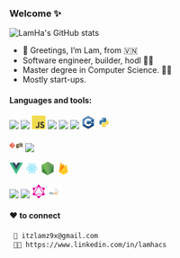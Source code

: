### Welcome ✨

![LamHa's GitHub stats](https://github-readme-stats.vercel.app/api?username=HaLamUs&show_icons=true&theme=synthwave)


- 👋 Greetings, I’m Lam, from 🇻🇳
- Software engineer, builder, hodl 👷‍♂️
- Master degree in Computer Science. 👨‍🎓
- Mostly start-ups.

#### Languages and tools: 

<code><img height="24" src="https://user-images.githubusercontent.com/9162651/214869346-6c34dea8-f27c-4c17-931c-599d2544a6a5.png"></code>
<code><img height="24" src="https://user-images.githubusercontent.com/9162651/214869618-1bd1db04-1099-439f-a7ee-1d9ece201af8.png"></code>
<code><img height="24" src="https://raw.githubusercontent.com/github/explore/80688e429a7d4ef2fca1e82350fe8e3517d3494d/topics/javascript/javascript.png"></code>
<code><img height="24" src="https://user-images.githubusercontent.com/9162651/214870915-eaf98d43-3927-4742-8f83-27fb06dccc4f.png"></code>
<code><img height="24" src="https://user-images.githubusercontent.com/9162651/214872388-23c08d3c-9f2b-4695-a1e5-c1d86d86d3b4.png"></code>
<code><img height="24" src="https://user-images.githubusercontent.com/9162651/214872105-fd56eae9-0f49-49de-9d73-eee569ea64a7.png"></code>
<code><img height="24" src="https://raw.githubusercontent.com/github/explore/80688e429a7d4ef2fca1e82350fe8e3517d3494d/topics/cpp/cpp.png"></code>
<code><img height="24" src="https://raw.githubusercontent.com/github/explore/80688e429a7d4ef2fca1e82350fe8e3517d3494d/topics/python/python.png"></code>

<code><img height="24" src="https://raw.githubusercontent.com/github/explore/80688e429a7d4ef2fca1e82350fe8e3517d3494d/topics/git/git.png"></code>
<code><img height="24" src="https://user-images.githubusercontent.com/9162651/214871106-d80c6298-bba0-44a6-a1e6-a6a183debfed.png"></code>

<code><img height="24" src="https://raw.githubusercontent.com/github/explore/80688e429a7d4ef2fca1e82350fe8e3517d3494d/topics/vue/vue.png"></code>
<code><img height="24" src="https://raw.githubusercontent.com/github/explore/80688e429a7d4ef2fca1e82350fe8e3517d3494d/topics/react/react.png"></code>
<code><img height="24" src="https://raw.githubusercontent.com/github/explore/80688e429a7d4ef2fca1e82350fe8e3517d3494d/topics/nodejs/nodejs.png"></code>
<code><img height="24" src="https://raw.githubusercontent.com/github/explore/80688e429a7d4ef2fca1e82350fe8e3517d3494d/topics/firebase/firebase.png"></code>

<code><img height="24" src="https://user-images.githubusercontent.com/9162651/214870236-342a93de-d344-4750-a520-51f424cc9a6d.png"></code>
<code><img height="24" src="https://user-images.githubusercontent.com/9162651/214873786-299d5b1b-3104-4ac7-b5fc-e43f82f4392f.png"></code>
<code><img height="24" src="https://raw.githubusercontent.com/github/explore/5c058a388828bb5fde0bcafd4bc867b5bb3f26f3/topics/graphql/graphql.png"></code>
<code><img height="24" src="https://raw.githubusercontent.com/github/explore/80688e429a7d4ef2fca1e82350fe8e3517d3494d/topics/mysql/mysql.png"></code>

#### ❤️  to connect
     📩 itzlamz9x@gmail.com
     👨‍💻 https://www.linkedin.com/in/lamhacs
